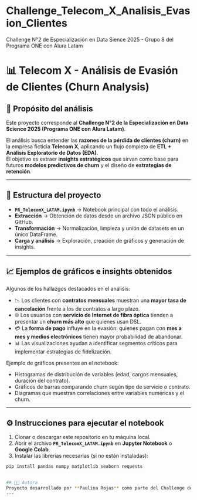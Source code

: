 # Challenge_Telecom_X_Analisis_Evasion_Clientes
Challenge N°2 de Especialización en Data Sience 2025 - Grupo 8 del Programa ONE con Alura Latam

# 📊 Telecom X - Análisis de Evasión de Clientes (Churn Analysis)

## 🚀 Propósito del análisis  
Este proyecto corresponde al **Challenge N°2 de la Especialización en Data Science 2025 (Programa ONE con Alura Latam)**.  

El análisis busca entender las **razones de la pérdida de clientes (churn)** en la empresa ficticia **Telecom X**, aplicando un flujo completo de **ETL + Análisis Exploratorio de Datos (EDA)**.  
El objetivo es extraer **insights estratégicos** que sirvan como base para futuros **modelos predictivos de churn** y el diseño de **estrategias de retención**.  

---

## 📂 Estructura del proyecto  
- **`PR_TelecomX_LATAM.ipynb`** → Notebook principal con todo el análisis.  
- **Extracción** → Obtención de datos desde un archivo JSON público en GitHub.  
- **Transformación** → Normalización, limpieza y unión de datasets en un único DataFrame.  
- **Carga y análisis** → Exploración, creación de gráficos y generación de insights.  

---

## 📈 Ejemplos de gráficos e insights obtenidos  

Algunos de los hallazgos destacados en el análisis:  
- 📉 Los clientes con **contratos mensuales** muestran una **mayor tasa de cancelación** frente a los de contratos a largo plazo.  
- 🌐 Los usuarios con **servicio de Internet de fibra óptica** tienden a presentar un **churn más alto** que quienes usan DSL.  
- 💳 La **forma de pago** influye en la evasión: quienes pagan con **mes a mes y medios electrónicos** tienen mayor probabilidad de abandonar.  
- 📊 Las visualizaciones ayudan a identificar segmentos críticos para implementar estrategias de fidelización.  

Ejemplo de gráficos presentes en el notebook:  
- Histogramas de distribución de variables (edad, cargos mensuales, duración del contrato).  
- Gráficos de barras comparando churn según tipo de servicio o contrato.  
- Diagramas que muestran correlaciones entre variables numéricas y el churn.  

---

## ⚙️ Instrucciones para ejecutar el notebook  

1. Clonar o descargar este repositorio en tu máquina local.  
2. Abrir el archivo **`PR_TelecomX_LATAM.ipynb`** en **Jupyter Notebook** o **Google Colab**.  
3. Instalar las librerías necesarias (si no están instaladas):  

```bash
pip install pandas numpy matplotlib seaborn requests

     
## 👩‍💻 Autora  
Proyecto desarrollado por **Paulina Rojas** como parte del Challenge de Data Science
---

